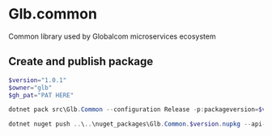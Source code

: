# Glb.common

Common library used by Globalcom microservices ecosystem

## Create and publish package

```powershell
$version="1.0.1"
$owner="glb"
$gh_pat="PAT HERE"

dotnet pack src\Glb.Common --configuration Release -p:packageversion=$version -p:RepositoryUrl=https://github.com/glbcom/glb.common -o ..\..\nuget_packages

dotnet nuget push ..\..\nuget_packages\Glb.Common.$version.nupkg --api-key $gh_pat --source "github"

```
